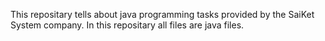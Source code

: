 This repositary tells about java programming tasks provided by the SaiKet System company.
In this repositary all files are java files.
